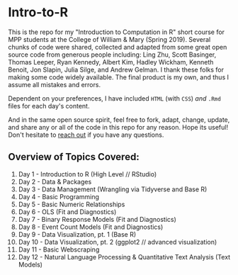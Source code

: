 # Intro-to-R

This is the repo for my "Introduction to Computation in R" short course for MPP students at the College of William & Mary (Spring 2019). Several chunks of code were shared, collected and adapted from some great open source code from generous people including: Ling Zhu, Scott Basinger, Thomas Leeper, Ryan Kennedy, Albert Kim, Hadley Wickham, Kenneth Benoit, Jon Slapin, Julia Silge, and Andrew Gelman. I thank these folks for making some code widely available. The final product is my own, and thus I assume all mistakes and errors. 

Dependent on your preferences, I have included `HTML` (with `CSS`) _and_ `.Rmd` files for each day's content. 

And in the same open source spirit, feel free to fork, adapt, change, update, and share any or all of the code in this repo for any reason. Hope its useful! Don't hesitate to [reach out](http://www.philipdwaggoner.com/) if you have any questions.

## Overview of Topics Covered:

1. Day 1 - Introduction to R (High Level // RStudio)
2. Day 2 - Data & Packages
3. Day 3 - Data Management (Wrangling via Tidyverse and Base R)
4. Day 4 - Basic Programming
5. Day 5 - Basic Numeric Relationships
6. Day 6 - OLS (Fit and Diagnostics)
7. Day 7 - Binary Response Models (Fit and Diagnostics)
8. Day 8 - Event Count Models (Fit and Diagnostics)
9. Day 9 - Data Visualization, pt. 1 (Base R)
10. Day 10 - Data Visualization, pt. 2 (ggplot2 // advanced visualization)
11. Day 11 - Basic Webscraping
12. Day 12 - Natural Language Processing & Quantitative Text Analysis (Text Models)
